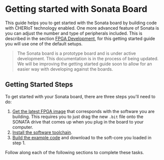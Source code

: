 # Getting started with Sonata Board

This guide helps you to get started with the Sonata board by building code with CHERIoT technology enabled. One more advanced feature of Sonata is you can adjust the number
and type of peripherals included. This is described in the section [FPGA Development](../dev/fpga-development.md), for this getting started guide you will use one of the
default setups.

> The Sonata board is a prototype board and is under active development.
> This documentation is in the process of being updated.
> We will be improving the getting started guide soon to allow for an easier way with developing against the boards.

## Getting Started Steps

To get started with your Sonata board, there are three steps you'll need to do:

1. [Get the latest FPGA image](fpga-update.md) that corresponds with the software you are building. This requires you to just drag the new `.bit` file onto the SONATA drive that comes up when you plug in the board to your computer.
2. [Install the software toolchain](toolchain-setup.md).
3. [Build the example code](building-examples.md) and download to the soft-core you loaded in step 1.

Follow along each of the following sections to complete these tasks.
